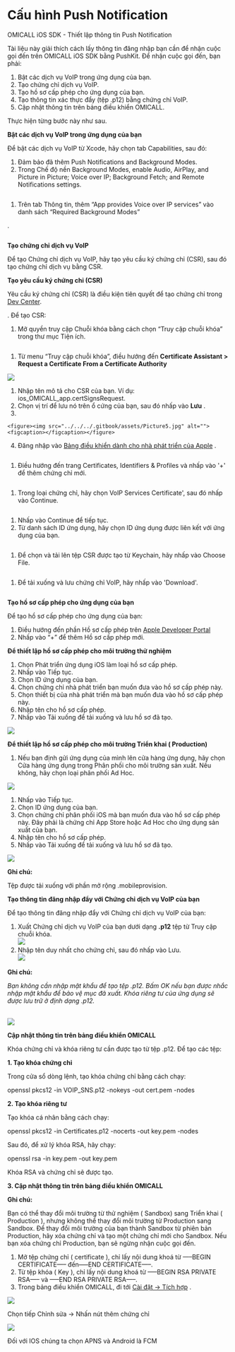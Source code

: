 # Cấu hình Push Notification

OMICALL iOS SDK - Thiết lập thông tin Push Notification

Tài liệu này giải thích cách lấy thông tin đăng nhập bạn cần để nhận cuộc gọi đến trên OMICALL iOS SDK bằng PushKit. Để nhận cuộc gọi đến, bạn phải:

1. Bật các dịch vụ VoIP trong ứng dụng của bạn.
2. Tạo chứng chỉ dịch vụ VoIP.
3. Tạo hồ sơ cấp phép cho ứng dụng của bạn.
4. Tạo thông tin xác thực đẩy (tệp .p12) bằng chứng chỉ VoIP.
5. Cập nhật thông tin trên bảng điều khiển OMICALL.

Thực hiện từng bước này như sau.

**Bật các dịch vụ VoIP trong ứng dụng của bạn**

Để bật các dịch vụ VoIP từ Xcode, hãy chọn tab Capabilities, sau đó:

1. Đảm bảo đã thêm Push Notifications and Background Modes.
2. Trong Chế độ nền Background Modes, enable Audio, AirPlay, and Picture in Picture; Voice over IP; Background Fetch; and Remote Notifications settings.

<figure><img src="../../../.gitbook/assets/Picture1.jpg" alt=""><figcaption></figcaption></figure>

1. Trên tab Thông tin, thêm “App provides Voice over IP services” vào danh sách “Required Background Modes”

.

<figure><img src="../../../.gitbook/assets/Picture2 (1).jpg" alt=""><figcaption></figcaption></figure>

**Tạo chứng chỉ dịch vụ VoIP**

Để tạo Chứng chỉ dịch vụ VoIP, hãy tạo yêu cầu ký chứng chỉ (CSR), sau đó tạo chứng chỉ dịch vụ bằng CSR.

**Tạo yêu cầu ký chứng chỉ (CSR)**

Yêu cầu ký chứng chỉ (CSR) là điều kiện tiên quyết để tạo chứng chỉ trong [Dev Center](https://developer.apple.com/membercenter).

&#x20;. Để tạo CSR:

1. Mở quyền truy cập Chuỗi khóa bằng cách chọn “Truy cập chuỗi khóa” trong thư mục Tiện ích.

<figure><img src="../../../.gitbook/assets/Picture3.jpg" alt=""><figcaption></figcaption></figure>

1. Từ menu “Truy cập chuỗi khóa”, điều hướng đến **Certificate Assistant > Request a Certificate From a Certificate Authority**

![](../../../.gitbook/assets/Picture4.jpg)

1. Nhập tên mô tả cho CSR của bạn. Ví dụ: ios\_OMICALL\_app.certSignsRequest.
2. Chọn vị trí để lưu nó trên ổ cứng của bạn, sau đó nhấp vào **Lưu** .
3.

    <figure><img src="../../../.gitbook/assets/Picture5.jpg" alt=""><figcaption></figcaption></figure>
4. Đăng nhập vào [Bảng điều khiển dành cho nhà phát triển của Apple](https://developer.apple.com/) .&#x20;

&#x20;

<figure><img src="../../../.gitbook/assets/Picture6 (1).png" alt=""><figcaption></figcaption></figure>

1. Điều hướng đến trang Certificates, Identifiers & Profiles và nhấp vào '+' để thêm chứng chỉ mới.

<figure><img src="../../../.gitbook/assets/Picture7.jpg" alt=""><figcaption></figcaption></figure>

1. Trong loại chứng chỉ, hãy chọn VoIP Services Certificate', sau đó nhấp vào Continue.

<figure><img src="../../../.gitbook/assets/Picture8.jpg" alt=""><figcaption></figcaption></figure>

1. Nhấp vào Continue để tiếp tục.
2. Từ danh sách ID ứng dụng, hãy chọn ID ứng dụng được liên kết với ứng dụng của bạn.

<figure><img src="../../../.gitbook/assets/Picture9.jpg" alt=""><figcaption></figcaption></figure>

1. Để chọn và tải lên tệp CSR được tạo từ Keychain, hãy nhấp vào Choose File.

<figure><img src="../../../.gitbook/assets/Picture10.jpg" alt=""><figcaption></figcaption></figure>

1. Để tải xuống và lưu chứng chỉ VoIP, hãy nhấp vào 'Download'.

<figure><img src="../../../.gitbook/assets/Picture11.jpg" alt=""><figcaption></figcaption></figure>

**Tạo hồ sơ cấp phép cho ứng dụng của bạn**

Để tạo hồ sơ cấp phép cho ứng dụng của bạn:

1. Điều hướng đến phần Hồ sơ cấp phép trên [Apple Developer Portal](https://developer.apple.com/account/ios/profile/)
2. Nhấp vào “+” để thêm Hồ sơ cấp phép mới.

**Để thiết lập hồ sơ cấp phép cho môi trường thử nghiệm**

1. Chọn Phát triển ứng dụng iOS làm loại hồ sơ cấp phép.
2. Nhấp vào Tiếp tục.
3. Chọn ID ứng dụng của bạn.
4. Chọn chứng chỉ nhà phát triển bạn muốn đưa vào hồ sơ cấp phép này.
5. Chọn thiết bị của nhà phát triển mà bạn muốn đưa vào hồ sơ cấp phép này.
6. Nhập tên cho hồ sơ cấp phép.
7. Nhấp vào Tải xuống để tải xuống và lưu hồ sơ đã tạo.

![](../../../.gitbook/assets/Picture12.jpg)

**Để thiết lập hồ sơ cấp phép cho môi trường Triển khai ( Production)**

1. Nếu bạn định gửi ứng dụng của mình lên cửa hàng ứng dụng, hãy chọn Cửa hàng ứng dụng trong Phân phối cho môi trường sản xuất. Nếu không, hãy chọn loại phân phối Ad Hoc.

![](../../../.gitbook/assets/Picture13.jpg)

1. Nhấp vào Tiếp tục.
2. Chọn ID ứng dụng của bạn.
3. Chọn chứng chỉ phân phối iOS mà bạn muốn đưa vào hồ sơ cấp phép này. Đây phải là chứng chỉ App Store hoặc Ad Hoc cho ứng dụng sản xuất của bạn.
4. Nhập tên cho hồ sơ cấp phép.
5. Nhấp vào Tải xuống để tải xuống và lưu hồ sơ đã tạo.

![](../../../.gitbook/assets/Picture14.jpg)

**Ghi chú:**

Tệp được tải xuống với phần mở rộng .mobileprovision.

**Tạo thông tin đăng nhập đẩy với Chứng chỉ dịch vụ VoIP của bạn**

Để tạo thông tin đăng nhập đẩy với Chứng chỉ dịch vụ VoIP của bạn:

1. Xuất Chứng chỉ dịch vụ VoIP của bạn dưới dạng **.p12** tệp từ Truy cập chuỗi khóa.\
   ![](../../../.gitbook/assets/Picture15.jpg)
2. Nhập tên duy nhất cho chứng chỉ, sau đó nhấp vào Lưu.\
   ![](../../../.gitbook/assets/Picture16.jpg)

**Ghi chú:**

_Bạn không cần nhập mật khẩu để tạo tệp .p12. Bấm OK nếu bạn được nhắc nhập mật khẩu để bảo vệ mục đã xuất. Khóa riêng tư của ứng dụng sẽ được lưu trữ ở định dạng .p12._

\
![](../../../.gitbook/assets/Picture17.png)

**Cập nhật thông tin trên bảng điều khiển OMICALL**

Khóa chứng chỉ và khóa riêng tư cần được tạo từ tệp .p12. Để tạo các tệp:

**1. Tạo khóa chứng chỉ**

Trong cửa sổ dòng lệnh, tạo khóa chứng chỉ bằng cách chạy:

openssl pkcs12 -in VOIP\_SNS.p12 -nokeys -out cert.pem -nodes

**2. Tạo khóa riêng tư**

Tạo khóa cá nhân bằng cách chạy:

openssl pkcs12 -in Certificates.p12 -nocerts -out key.pem -nodes

Sau đó, để xử lý khóa RSA, hãy chạy:

openssl rsa -in key.pem -out key.pem

Khóa RSA và chứng chỉ sẽ được tạo.

**3. Cập nhật thông tin trên bảng điều khiển OMICALL**

**Ghi chú:**

Bạn có thể thay đổi môi trường từ thử nghiệm ( Sandbox) sang Triển khai ( Production ), nhưng không thể thay đổi môi trường từ Production sang Sandbox. Để thay đổi môi trường của bạn thành Sandbox từ phiên bản Production, hãy xóa chứng chỉ và tạo một chứng chỉ mới cho Sandbox. Nếu bạn xóa chứng chỉ Production, bạn sẽ ngừng nhận cuộc gọi đến.

1. Mở tệp chứng chỉ ( certificate ), chỉ lấy nội dung khoá từ —–BEGIN CERTIFICATE—– đến—–END CERTIFICATE—–.
2. Từ tệp khóa ( Key ), chỉ lấy nội dung khoá từ —–BEGIN RSA PRIVATE RSA—– và —–END RSA PRIVATE RSA—–.
3. Trong bảng điều khiển OMICALL, đi tới [Cài đặt -> Tích hợp](https://ocp52033.omicrm.vn/config/company/integrated/api) .&#x20;

&#x20;![](../../../.gitbook/assets/Picture18.png)

Chọn tiếp Chỉnh sửa -> Nhấn nút thêm chứng chỉ

![](../../../.gitbook/assets/Picture19.png)

Đối với IOS chúng ta chọn APNS và Android là FCM

&#x20;
